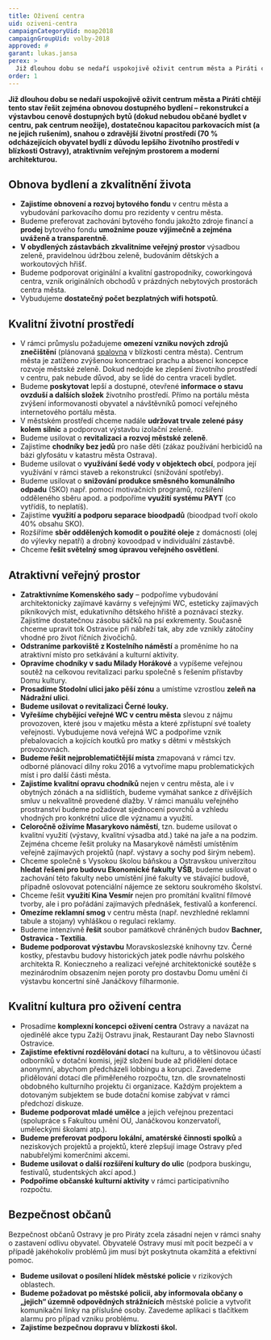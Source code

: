 ```yaml
---
title: Oživení centra
uid: oziveni-centra
campaignCategoryUid: moap2018
campaignGroupUid: volby-2018
approved: #
garant: lukas.jansa
perex: >
  Již dlouhou dobu se nedaří uspokojivě oživit centrum města a Piráti chtějí tento stav řešit zejména obnovou dostupného bydlení – rekonstrukcí a výstavbou cenově dostupných bytů (dokud nebudou občané bydlet v centru, pak centrum neožije), dostatečnou kapacitou parkovacích míst (a ne jejich rušením), snahou o zdravější životní prostředí (70 % odcházejících obyvatel bydlí z důvodu lepšího životního prostředí v blízkosti Ostravy), atraktivním veřejným prostorem a moderní architekturou.
order: 1
---
```


**Již dlouhou dobu se nedaří uspokojivě oživit centrum města a Piráti chtějí tento stav řešit zejména obnovou dostupného bydlení – rekonstrukcí a výstavbou cenově dostupných bytů (dokud nebudou občané bydlet v centru, pak centrum neožije), dostatečnou kapacitou parkovacích míst (a ne jejich rušením), snahou o zdravější životní prostředí (70 % odcházejících obyvatel bydlí z důvodu lepšího životního prostředí v blízkosti Ostravy), atraktivním veřejným prostorem a moderní architekturou.**

## Obnova bydlení a zkvalitnění života 

<ul>
  <li><b>Zajistíme obnovení a rozvoj bytového fondu</b> v centru města a vybudování parkovacího domu pro rezidenty v centru města.</li>
  <li>Budeme preferovat zachování bytového fondu jakožto zdroje financí a <b>prodej</b> bytového fondu <b>umožníme pouze výjimečně a zejména uváženě a transparentně</b>.</li>
  <li><b>V obydlených zástavbách zkvalitníme veřejný prostor</b> výsadbou zeleně, pravidelnou údržbou zeleně, budováním dětských a workoutových hřišť.</li>
  <li>Budeme podporovat originální a kvalitní gastropodniky, coworkingová centra, vznik originálních obchodů v prázdných nebytových prostorách centra města.</li>
  <li>Vybudujeme <b>dostatečný počet bezplatných wifi hotspotů</b>.</li>
</ul>

## Kvalitní životní prostředí

<ul>
  <li>V rámci průmyslu požadujeme <b>omezení vzniku nových zdrojů znečištění</b> (plánovaná <a href="{{ 'aktuality/ne-spalovne.html' | relative_url }}">spalovna</a> v blízkosti centra města). Centrum města je zatíženo zvýšenou koncentrací prachu a absencí koncepce rozvoje městské zeleně. Dokud nedojde ke zlepšení životního prostředí v centru, pak nebude důvod, aby se lidé do centra vraceli bydlet.</li>
  <li>Budeme <b>poskytovat</b> lepší a dostupné, otevřené <b>informace o stavu ovzduší a dalších složek</b> životního prostředí. Přímo na portálu města zvýšení informovanosti obyvatel a návštěvníků pomocí veřejného internetového portálu města.</li>
  <li>V městském prostředí chceme nadále <b>udržovat trvale zelené pásy kolem silnic</b> a podporovat výstavbu izolační zeleně.</li>
  <li>Budeme usilovat o <b>revitalizaci a rozvoj městské zeleně</b>.</li>
  <li>Zajistíme <b>chodníky bez jedů</b> pro naše děti (zákaz používání herbicidů na bázi glyfosátu v katastru města Ostrava).</li>
  <li>Budeme usilovat o <b>využívání šedé vody v objektech obcí</b>, podpora její využívání v rámci staveb a rekonstrukcí (snižování spotřeby).</li>
  <li>Budeme usilovat o <b>snižování produkce směsného komunálního odpadu</b> (SKO) např. pomocí motivačních programů, rozšíření odděleného sběru apod. a podpoříme <b>využití systému PAYT</b> (co vytřídíš, to neplatíš).</li>
  <li>Zajistíme <b>využití a podporu separace bioodpadů</b> (bioodpad tvoří okolo 40% obsahu SKO).</li>
  <li>Rozšíříme <b>sběr oddělených komodit o použité oleje</b> z domácnosti (olej do výlevky nepatří) a drobný kovoodpad v individuální zástavbě.</li>
  <li>Chceme <b>řešit světelný smog úpravou veřejného osvětlení</b>.</li>
</ul>

## Atraktivní veřejný prostor

<ul>
  <li><b>Zatraktivníme Komenského sady</b> – podpoříme vybudování architektonicky zajímavé kavárny s veřejnými WC, esteticky zajímavých piknikových míst, edukativního dětského hřiště a poznávací stezky. Zajistíme dostatečnou zásobu sáčků na psí exkrementy. Současně chceme upravit tok Ostravice při nábřeží tak, aby zde vznikly zátočiny vhodné pro život říčních živočichů.</li>
  <li><b>Odstraníme parkoviště z Kostelního náměstí</b> a proměníme ho na atraktivní místo pro setkávání a kulturní aktivity.</li>
  <li><b>Opravíme chodníky v sadu Milady Horákové</b> a vypíšeme veřejnou soutěž na celkovou revitalizaci parku společně s řešením přístavby Domu kultury.</li>
  <li><b>Prosadíme Stodolní ulici jako pěší zónu</b> a umístíme vzrostlou <b>zeleň na Nádražní ulici</b>.</li>
  <li><b>Budeme usilovat o revitalizaci Černé louky.</b></li>
  <li><b>Vyřešíme chybějící veřejné WC v centru města</b> slevou z nájmu provozoven, které jsou v majetku města a které zpřístupní své toalety veřejnosti. Vybudujeme nová veřejná WC a podpoříme vznik přebalovacích a kojících koutků pro matky s dětmi v městských provozovnách.</li>
  <li><b>Budeme řešit nejproblematičtější místa</b> zmapovaná v rámci tzv. odborné plánovací dílny roku 2016 a vytvoříme mapu problematických míst i pro další části města.</li>
  <li><b>Zajistíme kvalitní opravu chodníků</b> nejen v centru města, ale i v obytných zónách a na sídlištích, budeme vymáhat sankce z dřívějších smluv u nekvalitně provedené dlažby. V rámci manuálu veřejného prostranství budeme požadovat sjednocení povrchů a vzhledu vhodných pro konkrétní ulice dle významu a využití.</li>
  <li><b>Celoročně oživíme Masarykovo náměstí</b>, tzn. budeme usilovat o kvalitní využití (výstavy, kvalitní výsadba atd.) také na jaře a na podzim. Zejména chceme řešit proluky na Masarykově náměstí umístěním veřejně zajímavých projektů (např. výstavy a sochy pod širým nebem).</li>
  <li>Chceme společně s Vysokou školou báňskou a Ostravskou univerzitou <b>hledat řešení pro budovu Ekonomické fakulty VŠB</b>, budeme usilovat o zachování této fakulty nebo umístění jiné fakulty ve stávající budově, případně oslovovat potenciální nájemce ze sektoru soukromého školství.</li>
  <li>Chceme řešit <b>využití Kina Vesmír</b> nejen pro promítání kvalitní filmové tvorby, ale i pro pořádání zajímavých přednášek, festivalů a konferencí.</li>
  <li><b>Omezíme reklamní smog</b> v centru města (např. nevzhledné reklamní tabule a stojany) vyhláškou o regulaci reklamy.</li>
  <li>Budeme intenzivně <b>řešit</b> soubor památkově chráněných budov <b>Bachner, Ostravica - Textilia</b>.</li>
  <li><b>Budeme podporovat výstavbu</b> Moravskoslezské knihovny tzv. Černé kostky, přestavbu budovy historických jatek podle návrhu polského architekta R. Konieczneho a realizaci veřejné architektonické soutěže s mezinárodním obsazením nejen poroty pro dostavbu Domu umění či výstavbu koncertní síně Janáčkovy filharmonie.</li>
</ul>

## Kvalitní kultura pro oživení centra

<ul>
  <li>Prosadíme <b>komplexní koncepci oživení centra</b> Ostravy a navázat na ojedinělé akce typu Zažij Ostravu jinak, Restaurant Day nebo Slavnosti Ostravice.</li>
  <li><b>Zajistíme efektivní rozdělování dotací</b> na kulturu, a to většinovou účastí odborníků v dotační komisi, jejíž složení bude až přidělení dotace anonymní, abychom předcházeli lobbingu a korupci.  Zavedeme přidělování dotací dle přiměřeného rozpočtu, tzn. dle srovnatelnosti obdobného kulturního projektu či organizace. Každým projektem a dotovaným subjektem se bude dotační komise zabývat v rámci předchozí diskuze.</li>
  <li><b>Budeme podporovat mladé umělce</b> a jejich veřejnou prezentaci (spolupráce s Fakultou umění OU, Janáčkovou konzervatoří, uměleckými školami atp.).</li>
  <li><b>Budeme preferovat podporu lokální, amatérské činnosti spolků</b> a neziskových projektů a projektů, které zlepšují image Ostravy před nabubřelými komerčními akcemi.</li>
  <li><b>Budeme usilovat o další rozšíření kultury do ulic</b> (podpora buskingu, festivalů, studentských akcí apod.)</li>
  <li><b>Podpoříme občanské kulturní aktivity</b> v rámci participativního rozpočtu.</li>
</ul>

## Bezpečnost občanů

Bezpečnost občanů Ostravy je pro Piráty zcela zásadní nejen v rámci snahy o zastavení odlivu obyvatel. Obyvatelé Ostravy musí mít pocit bezpečí a v případě jakéhokoliv problémů jim musí být poskytnuta okamžitá a efektivní pomoc.

<ul>
  <li><b>Budeme usilovat o posílení hlídek městské policie</b> v rizikových oblastech.</li>
  <li><b>Budeme požadovat po městské policii, aby informovala občany o „jejich“ územně odpovědných strážnících</b> městské policie a vytvořit komunikační linky na příslušné osoby. Zavedeme aplikaci s tlačítkem alarmu pro případ vzniku problému.</li>
  <li><b>Zajistíme bezpečnou dopravu v blízkosti škol.</b></li>
</ul>
